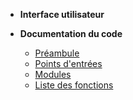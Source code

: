 <!--docsify user documentation-->
* **Interface utilisateur**

* **Documentation du code**
  * [Préambule](/fr-codes_docs/readme.md)
  * [Points d'entrées](/fr-codes_docs/fr-entry-points.md)
  * [Modules](/fr-codes_docs/fr-modules.md)
  * [Liste des fonctions](/fr-codes_docs/fr-functions.md)